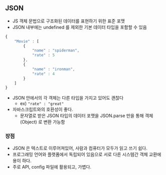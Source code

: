 ## JSON
- JS 객체 문법으로 구조화된 데이터를 표현하기 위한 표준 포맷
- JSON 내부에는 undefined 를 제외한 기본 데이터 타입을 포함할 수 있음

```jsx
{
	"Movie" : [
		{
			"name" : "spiderman",
			"rate" : 5
		},
		{
			"name" : "ironman",
			"rate" : 4
		}
	]
}
```

- JSON 안에서의 각 객체는 다른 타입을 가지고 있어도 괜찮다
    - ex) `"rate" : "great"`
- 자바스크립트와의 호환성이 좋다.
    - 문자열로 받은 JSON 타입의 데이터 포맷을 JSON.parse 만을 통해 객체(Object) 로 변환 가능함

### 장점

- JSON 은 텍스트로 이루어져있어, 사람과 컴퓨터가 모두가 읽고 쓰기 쉽다.
- 프로그래밍 언어와 플랫폼에서 독립되어 있음으로 서로 다른 시스템간 객체 교환에 용이 하다.
- 주로 API, config 파일에 활용되고, 가볍다.
